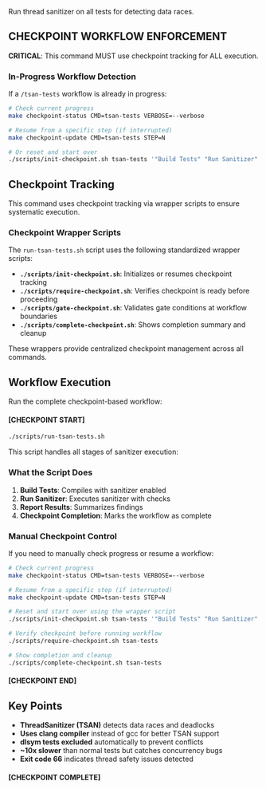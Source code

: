 Run thread sanitizer on all tests for detecting data races.

## CHECKPOINT WORKFLOW ENFORCEMENT

**CRITICAL**: This command MUST use checkpoint tracking for ALL execution.

### In-Progress Workflow Detection

If a `/tsan-tests` workflow is already in progress:

```bash
# Check current progress
make checkpoint-status CMD=tsan-tests VERBOSE=--verbose

# Resume from a specific step (if interrupted)
make checkpoint-update CMD=tsan-tests STEP=N

# Or reset and start over
./scripts/init-checkpoint.sh tsan-tests '"Build Tests" "Run Sanitizer" "Report Results"'
```

## Checkpoint Tracking

This command uses checkpoint tracking via wrapper scripts to ensure systematic execution.

### Checkpoint Wrapper Scripts

The `run-tsan-tests.sh` script uses the following standardized wrapper scripts:

- **`./scripts/init-checkpoint.sh`**: Initializes or resumes checkpoint tracking
- **`./scripts/require-checkpoint.sh`**: Verifies checkpoint is ready before proceeding
- **`./scripts/gate-checkpoint.sh`**: Validates gate conditions at workflow boundaries
- **`./scripts/complete-checkpoint.sh`**: Shows completion summary and cleanup

These wrappers provide centralized checkpoint management across all commands.

## Workflow Execution

Run the complete checkpoint-based workflow:

#### [CHECKPOINT START]

```bash
./scripts/run-tsan-tests.sh
```

This script handles all stages of sanitizer execution:

### What the Script Does

1. **Build Tests**: Compiles with sanitizer enabled
2. **Run Sanitizer**: Executes sanitizer with checks
3. **Report Results**: Summarizes findings
4. **Checkpoint Completion**: Marks the workflow as complete

### Manual Checkpoint Control

If you need to manually check progress or resume a workflow:

```bash
# Check current progress
make checkpoint-status CMD=tsan-tests VERBOSE=--verbose

# Resume from a specific step (if interrupted)
make checkpoint-update CMD=tsan-tests STEP=N

# Reset and start over using the wrapper script
./scripts/init-checkpoint.sh tsan-tests '"Build Tests" "Run Sanitizer" "Report Results"'

# Verify checkpoint before running workflow
./scripts/require-checkpoint.sh tsan-tests

# Show completion and cleanup
./scripts/complete-checkpoint.sh tsan-tests
```

#### [CHECKPOINT END]

## Key Points

- **ThreadSanitizer (TSAN)** detects data races and deadlocks
- **Uses clang compiler** instead of gcc for better TSAN support
- **dlsym tests excluded** automatically to prevent conflicts
- **~10x slower** than normal tests but catches concurrency bugs
- **Exit code 66** indicates thread safety issues detected
#### [CHECKPOINT COMPLETE]
